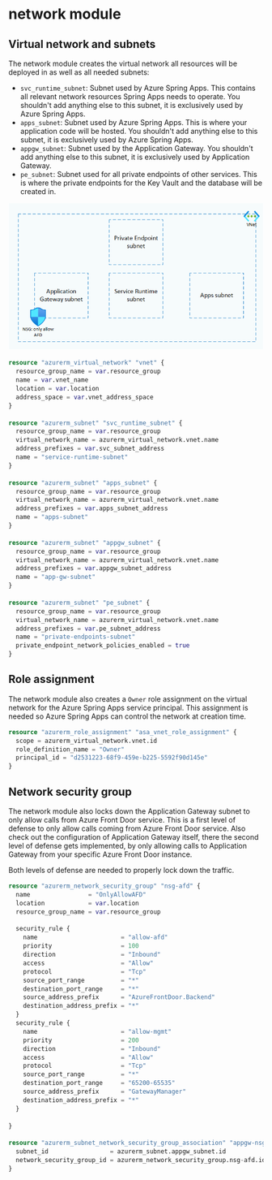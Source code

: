 # network module

## Virtual network and subnets

The network module creates the virtual network all resources will be deployed in as well as all needed subnets:

- `svc_runtime_subnet`: Subnet used by Azure Spring Apps. This contains all relevant network resources Spring Apps needs to operate. You shouldn't add anything else to this subnet, it is exclusively used by Azure Spring Apps.
- `apps_subnet`: Subnet used by Azure Spring Apps. This is where your application code will be hosted. You shouldn't add anything else to this subnet, it is exclusively used by Azure Spring Apps.
- `appgw_subnet`: Subnet used by the Application Gateway. You shouldn't add anything else to this subnet, it is exclusively used by Application Gateway.
- `pe_subnet`: Subnet used for all private endpoints of other services. This is where the private endpoints for the Key Vault and the database will be created in.

![Network diagram](../images/ha-zr-spring-apps-network.png)

```terraform
resource "azurerm_virtual_network" "vnet" {
  resource_group_name = var.resource_group
  name = var.vnet_name
  location = var.location
  address_space = var.vnet_address_space
}

resource "azurerm_subnet" "svc_runtime_subnet" {
  resource_group_name = var.resource_group
  virtual_network_name = azurerm_virtual_network.vnet.name
  address_prefixes = var.svc_subnet_address
  name = "service-runtime-subnet"
}

resource "azurerm_subnet" "apps_subnet" {
  resource_group_name = var.resource_group
  virtual_network_name = azurerm_virtual_network.vnet.name
  address_prefixes = var.apps_subnet_address
  name = "apps-subnet"
}

resource "azurerm_subnet" "appgw_subnet" {
  resource_group_name = var.resource_group
  virtual_network_name = azurerm_virtual_network.vnet.name
  address_prefixes = var.appgw_subnet_address
  name = "app-gw-subnet"
}

resource "azurerm_subnet" "pe_subnet" {
  resource_group_name = var.resource_group
  virtual_network_name = azurerm_virtual_network.vnet.name
  address_prefixes = var.pe_subnet_address
  name = "private-endpoints-subnet"
  private_endpoint_network_policies_enabled = true
}
```

## Role assignment

The network module also creates a `Owner` role assignment on the virtual network for the Azure Spring Apps service principal. This assignment is needed so Azure Spring Apps can control the network at creation time.

```terraform
resource "azurerm_role_assignment" "asa_vnet_role_assignment" {
  scope = azurerm_virtual_network.vnet.id
  role_definition_name = "Owner"
  principal_id = "d2531223-68f9-459e-b225-5592f90d145e"
}
```

## Network security group

The network module also locks down the Application Gateway subnet to only allow calls from Azure Front Door service. This is a first level of defense to only allow calls coming from Azure Front Door service. Also check out the configuration of Application Gateway itself, there the second level of defense gets implemented, by only allowing calls to Application Gateway from your specific Azure Front Door instance.

Both levels of defense are needed to properly lock down the traffic.

```terraform
resource "azurerm_network_security_group" "nsg-afd" {
  name                = "OnlyAllowAFD"
  location            = var.location
  resource_group_name = var.resource_group

  security_rule {
    name                       = "allow-afd"
    priority                   = 100
    direction                  = "Inbound"
    access                     = "Allow"
    protocol                   = "Tcp"
    source_port_range          = "*"
    destination_port_range     = "*"
    source_address_prefix      = "AzureFrontDoor.Backend"
    destination_address_prefix = "*"
  }
  security_rule {
    name                       = "allow-mgmt"
    priority                   = 200
    direction                  = "Inbound"
    access                     = "Allow"
    protocol                   = "Tcp"
    source_port_range          = "*"
    destination_port_range     = "65200-65535"
    source_address_prefix      = "GatewayManager"
    destination_address_prefix = "*"
  }

}

resource "azurerm_subnet_network_security_group_association" "appgw-nsg" {
  subnet_id                 = azurerm_subnet.appgw_subnet.id
  network_security_group_id = azurerm_network_security_group.nsg-afd.id
}
```
